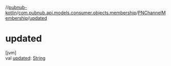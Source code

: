 //[pubnub-kotlin](../../../index.md)/[com.pubnub.api.models.consumer.objects.membership](../index.md)/[PNChannelMembership](index.md)/[updated](updated.md)

# updated

[jvm]\
val [updated](updated.md): [String](https://kotlinlang.org/api/latest/jvm/stdlib/kotlin/-string/index.html)
